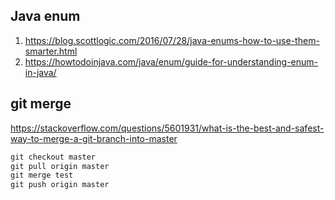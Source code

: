 
## Java enum 
  1. https://blog.scottlogic.com/2016/07/28/java-enums-how-to-use-them-smarter.html
  2. https://howtodoinjava.com/java/enum/guide-for-understanding-enum-in-java/

## git merge
  https://stackoverflow.com/questions/5601931/what-is-the-best-and-safest-way-to-merge-a-git-branch-into-master
```python
git checkout master
git pull origin master
git merge test
git push origin master
```
